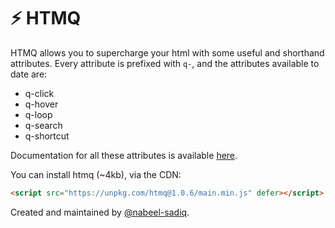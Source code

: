 # ⚡ HTMQ

HTMQ allows you to supercharge your html with some useful and shorthand attributes.
Every attribute is prefixed with `q-`, and the attributes available to date are:

-   q-click
-   q-hover
-   q-loop
-   q-search
-   q-shortcut

Documentation for all these attributes is available [here](https://htmq.vercel.app).

You can install htmq (~4kb), via the CDN:

```html
<script src="https://unpkg.com/htmq@1.0.6/main.min.js" defer></script>
```

Created and maintained by [@nabeel-sadiq](https://github.com/nabeel-sadiq).
